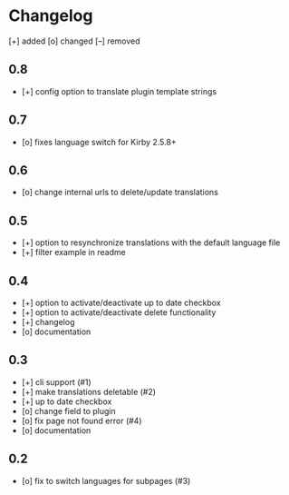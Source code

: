 # Changelog


[+] added
[o] changed
[–] removed

## 0.8

+ [+] config option to translate plugin template strings

## 0.7

+ [o] fixes language switch for Kirby 2.5.8+

## 0.6

+ [o] change internal urls to delete/update translations

## 0.5

+ [+] option to resynchronize translations with the default language file
+ [+] filter example in readme

## 0.4

+ [+] option to activate/deactivate up to date checkbox
+ [+] option to activate/deactivate delete functionality
+ [+] changelog
+ [o] documentation

## 0.3

+ [+] cli support (#1)
+ [+] make translations deletable (#2)
+ [+] up to date checkbox
+ [o] change field to plugin
+ [o] fix page not found error (#4)
+ [o] documentation

## 0.2

+ [o] fix to switch languages for subpages (#3)

